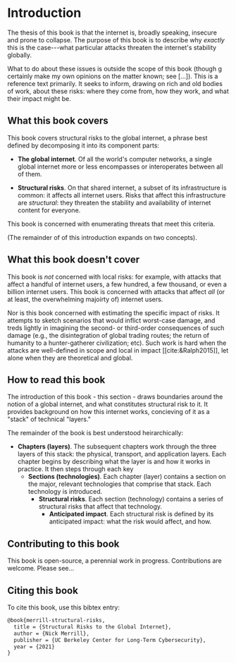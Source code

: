 # Introduction

The thesis of this book is that the internet is, broadly speaking, insecure and
prone to collapse. The purpose of this book is to describe why *exactly* this is
the case---what particular attacks threaten the internet's stability globally.

What to do about these issues is outside the scope of this book (though g
certainly make my own opinions on the matter known; see [...]). This is a
reference text primarily. It seeks to inform, drawing on rich and old bodies of
work, about these risks: where they come from, how they work, and what their
impact might be.

## What this book covers

This book covers structural risks to the global internet, a phrase best defined by decomposing it into its component parts:

- **The global internet**. Of all the world's computer networks, a single global internet more or less encompasses or interoperates between all of them.

- **Structural risks**. On that shared internet, a subset of its infrastructure
  is common: it affects all internet users. Risks that affect this infrastructure are *structural*: they threaten the stability and availability
  of internet content for everyone.


This book is concerned with enumerating threats that meet this criteria.

(The remainder of of this introduction expands on two concepts).

## What this book doesn't cover

This book is *not* concerned with local risks: for example, with attacks that
affect a handful of internet users, a few hundred, a few thousand, or even a
billion internet users. This book is concerned with attacks that affect *all*
(or at least, the overwhelming majoirty of) internet users.

Nor is this book concerned with estimating the specific impact of risks. It
attempts to sketch scenarios that would inflict worst-case damage, and treds
lightly in imagining the second- or third-order consequences of such damage
(e.g., the disintegration of global trading routes; the return of humanity to a
hunter-gatherer civilization; etc). Such work is hard when the attacks are
well-defined in scope and local in impact [[cite:&Ralph2015]], let alone when they are theoretical and global.

## How to read this book

The introduction of this book - this section - draws boundaries around the
notion of a global internet, and what constitutes structural risk to it. It
provides background on how this internet works, concieving of it as a "stack" of
technical "layers."

The remainder of the book is best understood heirarchically:

- **Chapters (layers)**. The subsequent chapters work through the three layers of this
  stack: the physical, transport, and application layers. Each chapter begins by
  describing what the layer is and how it works in practice. It then steps
  through each key
  - **Sections (technologies)**. Each chapter (layer) contains a section on the major,
    relevant technologies that comprise that stack. Each technology is
    introduced.
    - **Structural risks**. Each section (technology) contains a series of
      structural risks that affect that technology.
      - **Anticipated impact**. Each structural risk is defined by its
        anticipated impact: what the risk would affect, and how.



## Contributing to this book

This book is open-source, a perennial work in progress. Contributions are welcome.
Please see...
<!-- github repository -->

## Citing this book

To cite this book, use this bibtex entry:

```tex
@book{merrill-structural-risks,
  title = {Structural Risks to the Global Internet},
  author = {Nick Merrill},
  publisher = {UC Berkeley Center for Long-Term Cybersecurity},
  year = {2021}
}
```

